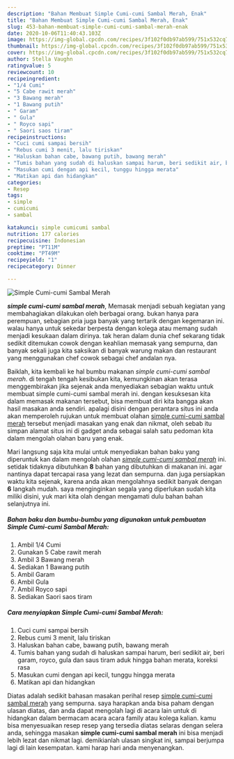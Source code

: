 ```yaml
---
description: "Bahan Membuat Simple Cumi-cumi Sambal Merah, Enak"
title: "Bahan Membuat Simple Cumi-cumi Sambal Merah, Enak"
slug: 453-bahan-membuat-simple-cumi-cumi-sambal-merah-enak
date: 2020-10-06T11:40:43.103Z
image: https://img-global.cpcdn.com/recipes/3f102f0db97ab599/751x532cq70/simple-cumi-cumi-sambal-merah-foto-resep-utama.jpg
thumbnail: https://img-global.cpcdn.com/recipes/3f102f0db97ab599/751x532cq70/simple-cumi-cumi-sambal-merah-foto-resep-utama.jpg
cover: https://img-global.cpcdn.com/recipes/3f102f0db97ab599/751x532cq70/simple-cumi-cumi-sambal-merah-foto-resep-utama.jpg
author: Stella Vaughn
ratingvalue: 5
reviewcount: 10
recipeingredient:
- "1/4 Cumi"
- "5 Cabe rawit merah"
- "3 Bawang merah"
- "1 Bawang putih"
- " Garam"
- " Gula"
- " Royco sapi"
- " Saori saos tiram"
recipeinstructions:
- "Cuci cumi sampai bersih"
- "Rebus cumi 3 menit, lalu tiriskan"
- "Haluskan bahan cabe, bawang putih, bawang merah"
- "Tumis bahan yang sudah di haluskan sampai harum, beri sedikit air, beri garam, royco, gula dan saus tiram aduk hingga bahan merata, koreksi rasa"
- "Masukan cumi dengan api kecil, tunggu hingga merata"
- "Matikan api dan hidangkan"
categories:
- Resep
tags:
- simple
- cumicumi
- sambal

katakunci: simple cumicumi sambal 
nutrition: 177 calories
recipecuisine: Indonesian
preptime: "PT11M"
cooktime: "PT49M"
recipeyield: "1"
recipecategory: Dinner

---
```



![Simple Cumi-cumi Sambal Merah](https://img-global.cpcdn.com/recipes/3f102f0db97ab599/751x532cq70/simple-cumi-cumi-sambal-merah-foto-resep-utama.jpg)

<b><i>simple cumi-cumi sambal merah</i></b>, Memasak menjadi sebuah kegiatan yang membahagiakan dilakukan oleh berbagai orang. bukan hanya para perempuan, sebagian pria juga banyak yang tertarik dengan kegemaran ini. walau hanya untuk sekedar berpesta dengan kolega atau memang sudah menjadi kesukaan dalam dirinya. tak heran dalam dunia chef sekarang tidak sedikit ditemukan cowok dengan keahlian memasak yang sempurna, dan banyak sekali juga kita saksikan di banyak warung makan dan restaurant yang menggunakan chef cowok sebagai chef andalan nya.

Baiklah, kita kembali ke hal bumbu makanan <i>simple cumi-cumi sambal merah</i>. di tengah tengah kesibukan kita, kemungkinan akan terasa menggembirakan jika sejenak anda menyediakan sebagian waktu untuk membuat simple cumi-cumi sambal merah ini. dengan kesuksesan kita dalam memasak makanan tersebut, bisa membuat diri kita bangga akan hasil masakan anda sendiri. apalagi disini dengan perantara situs ini anda akan memperoleh rujukan untuk membuat olahan <u>simple cumi-cumi sambal merah</u> tersebut menjadi masakan yang enak dan nikmat, oleh sebab itu simpan alamat situs ini di gadget anda sebagai salah satu pedoman kita dalam mengolah olahan baru yang enak.




Mari langsung saja kita mulai untuk menyediakan bahan baku yang diperuntuk kan dalam mengolah olahan <u><i>simple cumi-cumi sambal merah</i></u> ini. setidak tidaknya dibutuhkan <b>8</b> bahan yang dibutuhkan di makanan ini. agar nantinya dapat tercapai rasa yang lezat dan sempurna. dan juga persiapkan waktu kita sejenak, karena anda akan mengolahnya sedikit banyak dengan <b>6</b> langkah mudah. saya menginginkan segala yang diperlukan sudah kita miliki disini, yuk mari kita olah dengan mengamati dulu bahan bahan selanjutnya ini.

<!--inarticleads1-->

##### Bahan baku dan bumbu-bumbu yang digunakan untuk pembuatan Simple Cumi-cumi Sambal Merah:

1. Ambil 1/4 Cumi
1. Gunakan 5 Cabe rawit merah
1. Ambil 3 Bawang merah
1. Sediakan 1 Bawang putih
1. Ambil  Garam
1. Ambil  Gula
1. Ambil  Royco sapi
1. Sediakan  Saori saos tiram




<!--inarticleads2-->

##### Cara menyiapkan Simple Cumi-cumi Sambal Merah:

1. Cuci cumi sampai bersih
1. Rebus cumi 3 menit, lalu tiriskan
1. Haluskan bahan cabe, bawang putih, bawang merah
1. Tumis bahan yang sudah di haluskan sampai harum, beri sedikit air, beri garam, royco, gula dan saus tiram aduk hingga bahan merata, koreksi rasa
1. Masukan cumi dengan api kecil, tunggu hingga merata
1. Matikan api dan hidangkan




Diatas adalah sedikit bahasan masakan perihal resep <u>simple cumi-cumi sambal merah</u> yang sempurna. saya harapkan anda bisa paham dengan ulasan diatas, dan anda dapat mengolah lagi di acara lain untuk di hidangkan dalam bermacam acara acara family atau kolega kalian. kamu bisa menyesuaikan resep resep yang tersedia diatas selaras dengan selera anda, sehingga masakan <b>simple cumi-cumi sambal merah</b> ini bisa menjadi lebih lezat dan nikmat lagi. demikianlah ulasan singkat ini, sampai berjumpa lagi di lain kesempatan. kami harap hari anda menyenangkan.

